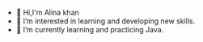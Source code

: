 - 👋 Hi,I'm Alina khan
- 👀 I’m interested in learning and developing new skills.
- 🌱 I’m currently learning and practicing Java.
  

<!---
18alina/18alina is a ✨ special ✨ repository because its `README.md` (this file) appears on your GitHub profile.
You can click the Preview link to take a look at your changes.
--->
